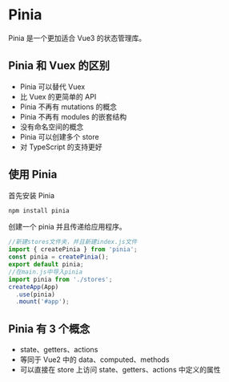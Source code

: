 # Pinia

Pinia 是一个更加适合 Vue3 的状态管理库。

## Pinia 和 Vuex 的区别

- Pinia 可以替代 Vuex
- 比 Vuex 的更简单的 API
- Pinia 不再有 mutations 的概念
- Pinia 不再有 modules 的嵌套结构
- 没有命名空间的概念
- Pinia 可以创建多个 store
- 对 TypeScript 的支持更好

## 使用 Pinia

首先安装 Pinia

```js
npm install pinia
```

创建一个 pinia 并且传递给应用程序。

```js
//新建stores文件夹，并且新建index.js文件
import { createPinia } from 'pinia';
const pinia = createPinia();
export default pinia;
//在main.js中导入pinia
import pinia from './stores';
createApp(App)
  .use(pinia)
  .mount('#app');
```

## Pinia 有 3 个概念

- state、getters、actions
- 等同于 Vue2 中的 data、computed、methods
- 可以直接在 store 上访问 state、getters、actions 中定义的属性
